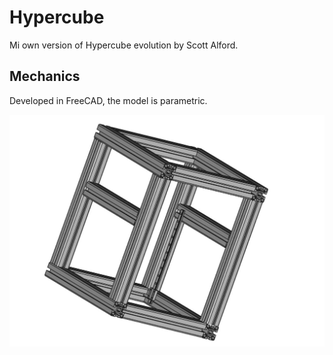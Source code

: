 # Hypercube

Mi own version of Hypercube evolution by Scott Alford.

## Mechanics

Developed in FreeCAD, the model is parametric.

![Parametric model of my hypercube](images/Frame.jpeg)  
